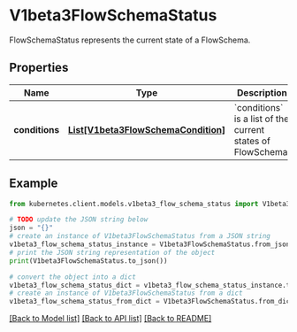 # V1beta3FlowSchemaStatus

FlowSchemaStatus represents the current state of a FlowSchema.

## Properties

Name | Type | Description | Notes
------------ | ------------- | ------------- | -------------
**conditions** | [**List[V1beta3FlowSchemaCondition]**](V1beta3FlowSchemaCondition.md) | &#x60;conditions&#x60; is a list of the current states of FlowSchema. | [optional] 

## Example

```python
from kubernetes.client.models.v1beta3_flow_schema_status import V1beta3FlowSchemaStatus

# TODO update the JSON string below
json = "{}"
# create an instance of V1beta3FlowSchemaStatus from a JSON string
v1beta3_flow_schema_status_instance = V1beta3FlowSchemaStatus.from_json(json)
# print the JSON string representation of the object
print(V1beta3FlowSchemaStatus.to_json())

# convert the object into a dict
v1beta3_flow_schema_status_dict = v1beta3_flow_schema_status_instance.to_dict()
# create an instance of V1beta3FlowSchemaStatus from a dict
v1beta3_flow_schema_status_from_dict = V1beta3FlowSchemaStatus.from_dict(v1beta3_flow_schema_status_dict)
```
[[Back to Model list]](../README.md#documentation-for-models) [[Back to API list]](../README.md#documentation-for-api-endpoints) [[Back to README]](../README.md)


